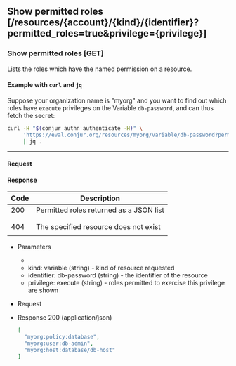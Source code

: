 ## Show permitted roles [/resources/{account}/{kind}/{identifier}?permitted_roles=true&privilege={privilege}]

### Show permitted roles [GET]

Lists the roles which have the named permission on a resource.

<!-- include(partials/resource_kinds.md) -->

<!-- include(partials/url_encoding.md) -->

#### Example with `curl` and `jq`

Suppose your organization name is "myorg" and you want to find out which roles
have `execute` privileges on the Variable `db-password`, and can thus fetch the
secret:

```bash
curl -H "$(conjur authn authenticate -H)" \
     'https://eval.conjur.org/resources/myorg/variable/db-password?permitted_roles=true&privilege=execute' \
     | jq .
```

---

#### Request

<!-- include(partials/auth_header_table.md) -->

#### Response

| Code | Description                             |
|------|-----------------------------------------|
|  200 | Permitted roles returned as a JSON list |
|<!-- include(partials/http_401.md) -->|
|<!-- include(partials/http_403.md) -->|
|  404 | The specified resource does not exist   |
|<!-- include(partials/http_422.md) -->|

+ Parameters
  + <!-- include(partials/account_param.md) -->
  + kind: variable (string) - kind of resource requested
  + identifier: db-password (string) - the identifier of the resource
  + privilege: execute (string) - roles permitted to exercise this privilege are
    shown

+ Request
  <!-- include(partials/auth_header_code.md) -->

+ Response 200 (application/json)

    ```json
    [
      "myorg:policy:database",
      "myorg:user:db-admin",
      "myorg:host:database/db-host"
    ]
    ```
